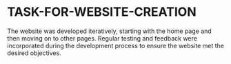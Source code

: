# TASK-FOR-WEBSITE-CREATION
The website was developed iteratively, starting with the home page and then moving on to other pages. Regular testing and feedback were incorporated during the development process to ensure the website met the desired objectives.
